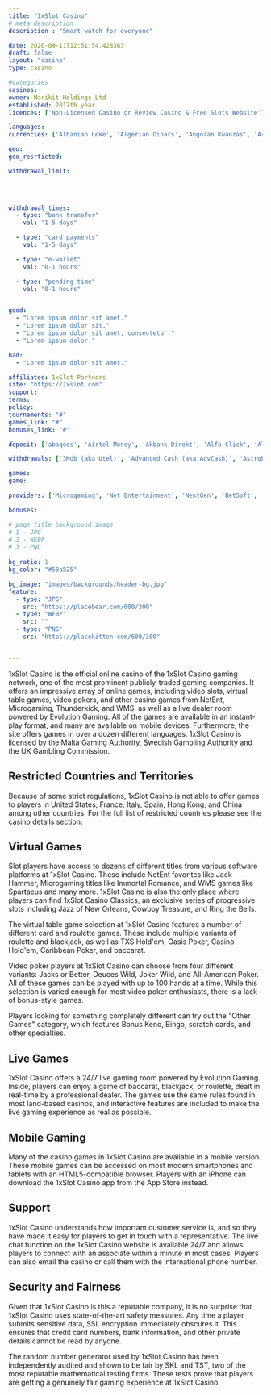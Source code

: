 ```yaml
---
title: "1xSlot Casino"
# meta description
description : "Smart watch for everyone"

date: 2020-09-11T12:51:54.428363
draft: false
layout: "casino" 
type: casino

#categories
casinos: 
owner: Marikit Holdings Ltd
established: 2017th year
licences: ['Non-Licensed Casino or Review Casino & Free Slots Website']

languages: 
currencies: ['Albanian Lekë', 'Algerian Dinars', 'Angolan Kwanzas', 'Argentine Pesos', 'Armenian Drams', 'Australian Dollars', 'Azerbaijani Manats', 'Bahraini Dinars', 'Bangladeshi Taka', 'Belarusian Ruble', 'Bitcoins', 'Bolivian Bolivianos', 'Bosnia and Herzegovina Convertible Maraka', 'Brazilian Reais', 'Bulgarian Leva', 'Canadian Dollars', 'Central African CFA Francs', 'Chilean Pesos', 'Chinese Yuan Renminbi', 'Colombian Pesos', 'Congolese Francs', 'Croatian Kuna', 'Czech Korun', 'Danish Kroner', 'Dashcoin', 'Data Coin', 'Egyptian Pounds', 'Ethereum', 'Ethiopian Birr', 'Euros', 'GameCredits', 'Georgian Lari', 'Ghanaian Cedi', 'Golden Money Changer', 'Haitian Gourdes', 'Hong Kong Dollars', 'Hungarian Forint', 'Icelandic Krónur', 'Indian Rupees', 'Indonesian Rupiahs', 'Iranian Rials', 'Iraqi Dinars', 'Israeli New Shekels', 'Japanese Yen', 'Kazakhstani Tenge', 'Kenyan Shillings', 'Kuwait Dinars', 'Kyrgyzstani Soms', 'Litecoins', 'Macedonian Denari', 'Malaysian Ringgits', 'Mexican Pesos', 'Moldovan Lei', 'Mongolian Tögrög', 'Moroccan Dirhams', 'Mozambican Meticais', 'Myanmarian Kyats', 'NEM', 'New Taiwan Dollars', 'New Zealand Dollars', 'Nigerian Nairas', 'Norwegian Kroner', 'Oman Rials', 'Paraguayan Guarani', 'Peruvian Nuevos Soles', 'Philippines Pesos', 'Polish Zlotych', 'Pounds Sterling', 'Qatar Rials', 'Romanian Lei', 'Russian Rubles', 'Saudi Riyals', 'Serbian Dinars', 'Singapore Dollars', 'South African Rand', 'South Korean Won', 'Sudanese Dinars', 'Swedish Kronor', 'Swiss Francs', 'Tajikistani Somoni', 'Tanzanian Shillings', 'Thai Baht', 'Transnistrian Ruble', 'Tunisian Dinars', 'Turkish Lira', 'Turkmenistani Manat', 'Ugandan Shillings', 'Ukranian Hryven', 'United Arab Emirates Dirhams', 'United States Dollars', 'Uruguay Pesos', 'Uzbekistani Som', 'Venezuelan Bolivar Fuerte', 'Vietnamese Dông', 'West African CFA Francs', 'Zambian Kwacha', 'Zcash', 'zipMoney Ltd']

geo: 
geo_resrticted: 

withdrawal_limit:

  
  

withdrawal_times:
  - type: "bank transfer"
    val: "1-5 days"

  - type: "card payments"
    val: "1-5 days"

  - type: "e-wallet"
    val: "0-1 hours"

  - type: "pending time"
    val: "0-1 hours"


good:
  - "Lorem ipsum dolor sit amet."
  - "Lorem ipsum dolor sit."
  - "Lorem ipsum dolor sit amet, consectetur."
  - "Lorem ipsum dolor."

bad:
  - "Lorem ipsum dolor sit amet."

affiliates: 1xSlot Partners
site: "https://1xslot.com"
support: 
terms:
policy:
tournaments: "#"
games_link: "#"
bonuses_link: "#"

deposit: ['abaqoos', 'Airtel Money', 'Akbank Direkt', 'Alfa-Click', 'Alipay', 'AstroPay Card', 'Bancontact / Mister Cash', 'BankLink', 'BitShares', 'Boleto Bancário', 'Carulla Card', 'Cashixir', 'CepBank', 'Dankort', 'Datacoin', 'DigiByte', 'DineroMail', 'ECOBANQ', 'ecoVoucher', 'EDEQ Bill Pay', 'efecty', 'eKonto', 'Entercash', 'epay', 'ePaybg', 'ePayCode', 'eps', 'Euroset', 'Euteller', 'Exito Card', 'Fakturaru', 'Flexepin', 'GameCredits', 'Garanti', 'GiroPay', 'GSCASH', 'Hal Cash', 'HSBC', 'iDeal', 'Isbank', 'Klarna', 'MB Multibanco', 'MoneySafe Prepaid Card', 'Moov Money', 'MuchBetter', 'NEM', 'Neosurf', 'Nordea', 'OKPAY', 'Online Bank Transfer/Online Bill Payment', 'OnlinePay', 'On-Site Facility (Casino', 'Bet Shop', 'Lottery Office)', 'Orange Money', 'Otopay Kart', 'OXXO Card', 'Pago Facil', 'Payboxmoney', 'PayDunya', 'Payeer', 'Paykwik', 'PayoStar', 'payseccz', 'Poli', 'Postepay', 'Promsvyazbank', 'Przelewy24', 'PSE - Pagos Seguros en Línea', 'Rapidtransfer', 'Rapipago', 'Redpagos', 'RunPay', 'SafetyPay', 'Santander', 'Sberbank', 'Skrill 1-Tap', 'Skye Bank', 'SPEI', 'Surtimax Bill Pay', 'Svobodnaya Kassa', 'Svyaznoy Bank', 'Teleingreso', 'Ticket Premium', 'todito Cash', 'Transferencia Bancaria Local', 'TrustPay', 'UnionPay', 'V PAY', 'Vimo Wallet', 'Webpaycl', 'Yapi Kredi', 'Zcash', 'zipMoney']

withdrawals: ['3Mob (aka Utel)', 'Advanced Cash (aka AdvCash)', 'AstroPay Direct', 'Bank Wire Transfer', 'Beeline', 'Bitcoin', 'BOKU', 'bpaymd', 'Citadel Instant Banking', 'Dashcoin', 'Direct/Local/Fast Bank Transfers', 'Dogecoin', 'EasyPay', 'ecoPayz', 'EntroPay', 'Ethereum', 'Litecoin', 'Maestro', 'MasterCard', 'MegaFon Mobile Payments', 'Monero', 'MonetaRU', 'MoneXy', 'MTS Bank', 'NETELLER', 'Paykasa', 'paysafecard', 'Perfect Money', 'Privat24', 'Qiwi Wallet', 'Skrill', 'TELE2', 'Trustly', 'UPayCard', 'Visa', 'Visa Debit', 'Visa Electron', 'Wallet One', 'WebMoney', 'WeChat Pay', 'Yandex']

games: 
game:

providers: ['Microgaming', 'Net Entertainment', 'NextGen', 'BetSoft', 'Quickspin', 'ELK Studios', 'Pragmatic Play', 'Big Time Gaming', 'lightningboxgames', 'Thunderkick', '1x2gaming', 'playson', 'Booming Games', 'Endorphina', 'GameArt', 'Rival', 'Habanero Systems', 'Iron Dog Studio', 'Red Tiger Gaming', 'Amatic Industries', 'Pariplay', 'Realistic Games', 'Mr Slotty', 'EGT', 'Tom Horn Gaming', 'Spinomenal', 'Wazdan', 'Fugaso', 'Booongo', 'BGAMING', 'Red Rake Gaming', 'Evoplay Entertainment', 'Xplosive Slots', 'Multi Slot Casinos', 'omi-gaming', 'Felix Gaming', 'Belatra Games', 'casino technology', 'Platipus Gaming', 'Join Games', 'ZEUS Services', 'Ganapati', 'Authentic Gaming', 'Concept Gaming', 'Magnet Gaming', 'Side City Studios', 'Noble Gaming', 'Spadegaming', 'Apollo Games', 'Top Trend Gaming', 'betiXon', 'Dreamtech Gaming']

bonuses:

# page title background image 
# 1 - JPG
# 2 - WEBP
# 3 - PNG
 
bg_ratio: 1 
bg_color: "#58a525" 

bg_image: "images/backgrounds/header-bg.jpg"
feature:
  - type: "JPG"
    src: "https://placebear.com/600/300"   
  - type: "WEBP"
    src: ""
  - type: "PNG"
    src: "https://placekitten.com/600/300"   


---
```


1xSlot Casino is the official online casino of the 1xSlot Casino gaming network, one of the most prominent publicly-traded gaming companies. It offers an impressive array of online games, including video slots, virtual table games, video pokers, and other casino games from NetEnt, Microgaming, Thunderkick, and WMS, as well as a live dealer room powered by Evolution Gaming. All of the games are available in an instant-play format, and many are available on mobile devices. Furthermore, the site offers games in over a dozen different languages. 1xSlot Casino is licensed by the Malta Gaming Authority, Swedish Gambling Authority and the UK Gambling Commission.

## Restricted Countries and Territories
Because of some strict regulations, 1xSlot Casino is not able to offer games to players in United States, France, Italy, Spain, Hong Kong, and China among other countries. For the full list of restricted countries please see the casino details section.

## Virtual Games
Slot players have access to dozens of different titles from various software platforms at 1xSlot Casino. These include NetEnt favorites like Jack Hammer, Microgaming titles like Immortal Romance, and WMS games like Spartacus and many more. 1xSlot Casino is also the only place where players can find 1xSlot Casino Classics, an exclusive series of progressive slots including Jazz of New Orleans, Cowboy Treasure, and Ring the Bells.

The virtual table game selection at 1xSlot Casino features a number of different card and roulette games. These include multiple variants of roulette and blackjack, as well as TXS Hold'em, Oasis Poker, Casino Hold'em, Caribbean Poker, and baccarat.

Video poker players at 1xSlot Casino can choose from four different variants: Jacks or Better, Deuces Wild, Joker Wild, and All-American Poker. All of these games can be played with up to 100 hands at a time. While this selection is varied enough for most video poker enthusiasts, there is a lack of bonus-style games.

Players looking for something completely different can try out the "Other Games" category, which features Bonus Keno, Bingo, scratch cards, and other specialties.

## Live Games
1xSlot Casino offers a 24/7 live gaming room powered by Evolution Gaming. Inside, players can enjoy a game of baccarat, blackjack, or roulette, dealt in real-time by a professional dealer. The games use the same rules found in most land-based casinos, and interactive features are included to make the live gaming experience as real as possible.

## Mobile Gaming
Many of the casino games in 1xSlot Casino are available in a mobile version. These mobile games can be accessed on most modern smartphones and tablets with an HTML5-compatible browser. Players with an iPhone can download the 1xSlot Casino app from the App Store instead.

## Support
1xSlot Casino understands how important customer service is, and so they have made it easy for players to get in touch with a representative. The live chat function on the 1xSlot Casino website is available 24/7 and allows players to connect with an associate within a minute in most cases. Players can also email the casino or call them with the international phone number.

## Security and Fairness
Given that 1xSlot Casino is this a reputable company, it is no surprise that 1xSlot Casino uses state-of-the-art safety measures. Any time a player submits sensitive data, SSL encryption immediately obscures it. This ensures that credit card numbers, bank information, and other private details cannot be read by anyone.

The random number generator used by 1xSlot Casino has been independently audited and shown to be fair by SKL and TST, two of the most reputable mathematical testing firms. These tests prove that players are getting a genuinely fair gaming experience at 1xSlot Casino.